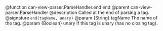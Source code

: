 @function can-view-parser.ParseHandler.end end
@parent can-view-parser.ParseHandler
@description Called at the end of parsing a tag.
@signature `end(tagName, unary)`
@param {String} tagName The name of the tag.
@param {Boolean} unary If this tag is unary (has no closing tag).

